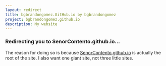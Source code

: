 ```yaml
---
layout: redirect
title: bgbrandongomez.GitHub.io by bgbrandongomez
project: bgbrandongomez.github.io
description: My website
---
```

<!--<meta http-equiv="refresh" content="5;URL='https://SenorContento.github.io/'" />-->

### Redirecting you to SenorContento.github.io...
        
The reason for doing so is because [SenorContento.github.io][sc] is actually the root of the site. I also want one giant site, not three little sites.

[sc]: https://SenorContento.github.io/
